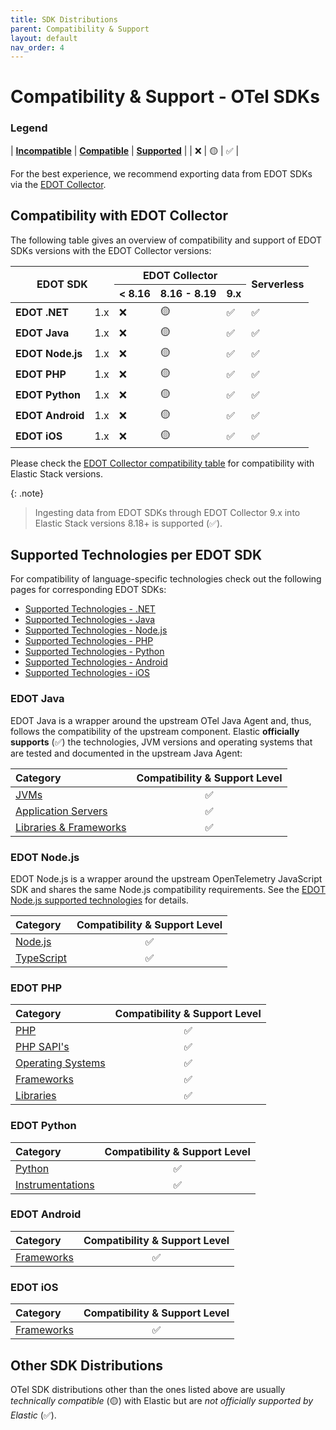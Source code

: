 ```yaml
---
title: SDK Distributions
parent: Compatibility & Support
layout: default
nav_order: 4
---
```


# Compatibility & Support - OTel SDKs

### Legend

| **[Incompatible]** | **[Compatible]** | **[Supported]** |
| ❌ | 🟡 | ✅ |

For the best experience, we recommend exporting data from EDOT SDKs via the [EDOT Collector](https://elastic.github.io/opentelemetry/edot-collector/index).

## Compatibility with EDOT Collector

The following table gives an overview of compatibility and support of EDOT SDKs versions with the EDOT Collector versions:

<table class="compatibility">
    <thead>
        <tr>
            <th rowspan=2 colspan=2><b>EDOT SDK</b></th>
            <th colspan=3>EDOT Collector </th>
            <th rowspan=2><b>Serverless</b></th>
        </tr>
        <tr>
            <th>< 8.16</th>
            <th>8.16 - 8.19</th>
            <th>9.x</th>
        </tr>
    </thead>
    <tbody>
        <tr>
            <td style="text-align:left;"><b>EDOT .NET</b></td>
            <td>1.x</td>
            <td>❌</td>
            <td>🟡</td>
            <td>✅</td>
            <td>✅</td>
        </tr>
        <tr>
            <td style="text-align:left;"><b>EDOT Java</b></td>
            <td>1.x</td>
            <td>❌</td>
            <td>🟡</td>
            <td>✅</td>
            <td>✅</td>
        </tr>
        <tr>
            <td style="text-align:left;"><b>EDOT Node.js</b></td>
            <td>1.x</td>
            <td>❌</td>
            <td>🟡</td>
            <td>✅</td>
            <td>✅</td>
        </tr>
        <tr>
            <td style="text-align:left;"><b>EDOT PHP</b></td>
            <td>1.x</td>
            <td>❌</td>
            <td>🟡</td>
            <td>✅</td>
            <td>✅</td>
        </tr>
        <tr>
            <td style="text-align:left;"><b>EDOT Python</b></td>
            <td>1.x</td>
            <td>❌</td>
            <td>🟡</td>
            <td>✅</td>
            <td>✅</td>
        </tr>
        <tr>
            <td style="text-align:left;"><b>EDOT Android</b></td>
            <td>1.x</td>
            <td>❌</td>
            <td>🟡</td>
            <td>✅</td>
            <td>✅</td>
        </tr>
        <tr>
            <td style="text-align:left;"><b>EDOT iOS</b></td>
            <td>1.x</td>
            <td>❌</td>
            <td>🟡</td>
            <td>✅</td>
            <td>✅</td>
        </tr>
    </tbody>
</table>

Please check the [EDOT Collector compatibility table](./collectors#edot-collector-compatibility---elastic-stack) for compatibility with Elastic Stack versions.

{: .note}
> Ingesting data from EDOT SDKs through EDOT Collector 9.x into Elastic Stack versions 8.18+ is supported (✅).

## Supported Technologies per EDOT SDK

For compatibility of language-specific technologies check out the following pages for corresponding EDOT SDKs:

- [Supported Technologies - .NET](../edot-sdks/dotnet/supported-technologies)
- [Supported Technologies - Java](../edot-sdks/java/supported-technologies)
- [Supported Technologies - Node.js](../edot-sdks/nodejs/supported-technologies)
- [Supported Technologies - PHP](../edot-sdks/php/supported-technologies)
- [Supported Technologies - Python](../edot-sdks/python/supported-technologies)
- [Supported Technologies - Android](https://www.elastic.co/guide/en/apm/agent/android/current/intro.html)
- [Supported Technologies - iOS](https://www.elastic.co/guide/en/apm/agent/swift/current/supported-technologies.html)

### EDOT Java

EDOT Java is a wrapper around the upstream OTel Java Agent and, thus, follows the compatibility of the upstream component.
Elastic **officially supports** (✅) the technologies, JVM versions and operating systems that are tested and documented in the upstream Java Agent:

| Category                                                                                                                                                   | Compatibility & Support Level |
|:-----------------------------------------------------------------------------------------------------------------------------------------------------------|:-----------------------------:|
| [JVMs](https://github.com/open-telemetry/opentelemetry-java-instrumentation/blob/main/docs/supported-libraries.md#jvms-and-operating-systems)              |               ✅               |
| [Application Servers](https://github.com/open-telemetry/opentelemetry-java-instrumentation/blob/main/docs/supported-libraries.md#application-servers )     |               ✅               |
| [Libraries & Frameworks](https://github.com/open-telemetry/opentelemetry-java-instrumentation/blob/main/docs/supported-libraries.md#libraries--frameworks) |               ✅               |

### EDOT Node.js

EDOT Node.js is a wrapper around the upstream OpenTelemetry JavaScript SDK and shares the same Node.js compatibility requirements. See the [EDOT Node.js supported technologies](../edot-sdks/nodejs/supported-technologies) for details.

| Category                                                                          | Compatibility & Support Level |
|:----------------------------------------------------------------------------------|:-----------------------------:|
| [Node.js](../edot-sdks/nodejs/supported-technologies.html#nodejs-versions)        |               ✅               |
| [TypeScript](../edot-sdks/nodejs/supported-technologies.html#typescript-versions) |               ✅               |

### EDOT PHP

| Category                                                                                      | Compatibility & Support Level |
|:----------------------------------------------------------------------------------------------|:-----------------------------:|
| [PHP](../edot-sdks/php/supported-technologies.html#php-versions)                              |               ✅               |
| [PHP SAPI's](../edot-sdks/php/supported-technologies.html#supported-php-sapis)                |               ✅               |
| [Operating Systems](../edot-sdks/php/supported-technologies.html#supported-operating-systems) |               ✅               |
| [Frameworks](../edot-sdks/php/supported-technologies.html#instrumented-frameworks)            |               ✅               |
| [Libraries](../edot-sdks/php/supported-technologies.html#instrumented-libraries)              |               ✅               |

### EDOT Python

| Category                                                                             | Compatibility & Support Level |
|:-------------------------------------------------------------------------------------|:-----------------------------:|
| [Python](../edot-sdks/python/supported-technologies.html#python-versions)            |               ✅               |
| [Instrumentations](../edot-sdks/python/supported-technologies.html#instrumentations) |               ✅               |


### EDOT Android

| Category                                                                                                                                       | Compatibility & Support Level |
|:-----------------------------------------------------------------------------------------------------------------------------------------------|:-----------------------------:|
| [Frameworks](https://www.elastic.co/guide/en/apm/agent/android/current)          |               ✅               |

### EDOT iOS

| Category                                                                                          | Compatibility & Support Level |
|:--------------------------------------------------------------------------------------------------|:-----------------------------:|
| [Frameworks](https://www.elastic.co/guide/en/apm/agent/swift/current/supported-technologies.html) |               ✅               |


## Other SDK Distributions

OTel SDK distributions other than the ones listed above are usually *technically compatible* (🟡) with Elastic but are *not officially supported by Elastic* (✅).

[Incompatible]: ./nomenclature
[Compatible]: ./nomenclature
[Supported]: ./nomenclature
